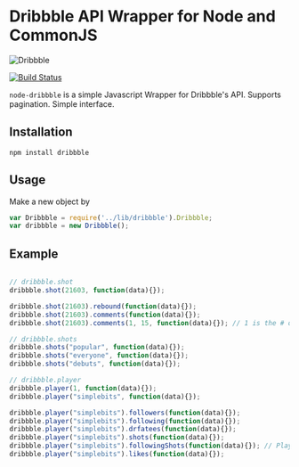 # Dribbble API Wrapper for Node and CommonJS

![Dribbble](http://dribbble.com/images/dribbble-ball-big.png?1336176471)

[![Build Status](https://secure.travis-ci.org/felixlaumon/node-dribbble.png)](http://travis-ci.org/felixlaumon/node-dribbble)

`node-dribbble` is a simple Javascript Wrapper for Dribbble's API. Supports pagination. Simple interface.

## Installation

````
npm install dribbble
````

## Usage

Make a new object by

````javascript
var Dribbble = require('../lib/dribbble').Dribbble;
var dribbble = new Dribbble();
````

## Example

````javascript

// dribbble.shot
dribbble.shot(21603, function(data){});

dribbble.shot(21603).rebound(function(data){});
dribbble.shot(21603).comments(function(data){});
dribbble.shot(21603).comments(1, 15, function(data){}); // 1 is the # of page, 15 is results per page

// dribbble.shots
dribbble.shots("popular", function(data){});
dribbble.shots("everyone", function(data){});
dribbble.shots("debuts", function(data){});

// dribbble.player
dribbble.player(1, function(data){});
dribbble.player("simplebits", function(data){});

dribbble.player("simplebits").followers(function(data){});
dribbble.player("simplebits").following(function(data){});
dribbble.player("simplebits").drfatees(function(data){});
dribbble.player("simplebits").shots(function(data){});
dribbble.player("simplebits").followingShots(function(data){}); // Player's Following Users' Shots
dribbble.player("simplebits").likes(function(data){});
````
